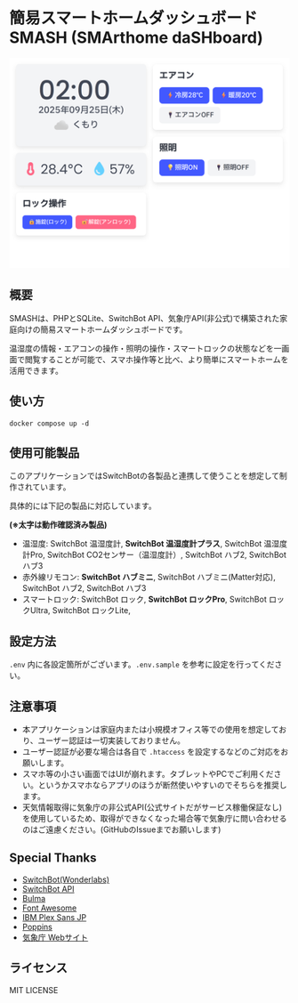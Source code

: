 # 簡易スマートホームダッシュボード SMASH (SMArthome daSHboard)

![スクリーンショット](/screenshot1.png)

## 概要

SMASHは、PHPとSQLite、SwitchBot API、気象庁API(非公式)で構築された家庭向けの簡易スマートホームダッシュボードです。

温湿度の情報・エアコンの操作・照明の操作・スマートロックの状態などを一画面で閲覧することが可能で、スマホ操作等と比べ、より簡単にスマートホームを活用できます。

## 使い方

```
docker compose up -d
```

## 使用可能製品

このアプリケーションではSwitchBotの各製品と連携して使うことを想定して制作されています。

具体的には下記の製品に対応しています。

**(※太字は動作確認済み製品)**

- 温湿度: SwitchBot 温湿度計, **SwitchBot 温湿度計プラス**, SwitchBot 温湿度計Pro, SwitchBot CO2センサー（温湿度計）, SwitchBot ハブ2, SwitchBot ハブ3
- 赤外線リモコン: **SwitchBot ハブミニ**, SwitchBot ハブミニ(Matter対応), SwitchBot ハブ2, SwitchBot ハブ3
- スマートロック: SwitchBot ロック, **SwitchBot ロックPro**, SwitchBot ロックUltra, SwitchBot ロックLite,

## 設定方法

`.env` 内に各設定箇所がございます。`.env.sample` を参考に設定を行ってください。

## 注意事項

- 本アプリケーションは家庭内または小規模オフィス等での使用を想定しており、ユーザー認証は一切実装しておりません。
- ユーザー認証が必要な場合は各自で `.htaccess` を設定するなどのご対応をお願いします。
- スマホ等の小さい画面ではUIが崩れます。タブレットやPCでご利用ください。というかスマホならアプリのほうが断然使いやすいのでそちらを推奨します。
- 天気情報取得に気象庁の非公式API(公式サイトだがサービス稼働保証なし)を使用しているため、取得ができなくなった場合等で気象庁に問い合わせるのはご遠慮ください。(GitHubのIssueまでお願いします)

## Special Thanks

- [SwitchBot(Wonderlabs)](https://www.switchbot.jp/)
- [SwitchBot API](https://github.com/OpenWonderLabs/SwitchBotAPI)
- [Bulma](https://bulma.io/)
- [Font Awesome](https://fontawesome.com/)
- [IBM Plex Sans JP](https://fonts.google.com/specimen/IBM+Plex+Sans+JP)
- [Poppins](https://fonts.google.com/specimen/Poppins)
- [気象庁 Webサイト](https://www.jma.go.jp/jma/index.html)

## ライセンス

MIT LICENSE
